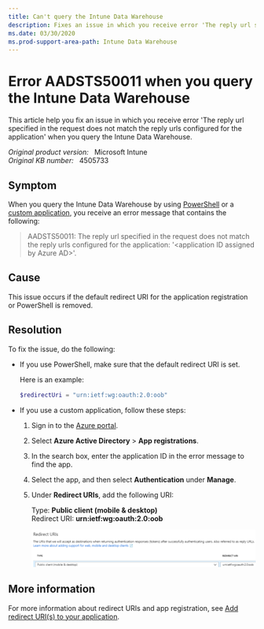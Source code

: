 ```yaml
---
title: Can't query the Intune Data Warehouse
description: Fixes an issue in which you receive error 'The reply url specified in the request does not match the reply urls configured for the application' when you query the Intune Data Warehouse.
ms.date: 03/30/2020
ms.prod-support-area-path: Intune Data Warehouse
---
```

# Error AADSTS50011 when you query the Intune Data Warehouse

This article help you fix an issue in which you receive error 'The reply url specified in the request does not match the reply urls configured for the application' when you query the Intune Data Warehouse.

_Original product version:_ &nbsp; Microsoft Intune  
_Original KB number:_ &nbsp; 4505733

## Symptom

When you query the Intune Data Warehouse by using [PowerShell](https://github.com/microsoft/Intune-Data-Warehouse/tree/master/Samples/PowerShell) or a [custom application](/mem/intune/apps/apps-add), you receive an error message that contains the following:

> AADSTS50011: The reply url specified in the request does not match the reply urls configured for the application: '\<application ID assigned by Azure AD>'.

## Cause

This issue occurs if the default redirect URI for the application registration or PowerShell is removed.

## Resolution

To fix the issue, do the following:

- If you use PowerShell, make sure that the default redirect URI is set.

  Here is an example:

  ```powershell
  $redirectUri = "urn:ietf:wg:oauth:2.0:oob"
  ```

- If you use a custom application, follow these steps:

  1. Sign in to the [Azure portal](https://portal.azure.com/).
  2. Select **Azure Active Directory** > **App registrations**.
  3. In the search box, enter the application ID in the error message to find the app.
  4. Select the app, and then select **Authentication** under **Manage**.
  5. Under **Redirect URIs**, add the following URI:

     Type: **Public client (mobile & desktop)**  
     Redirect URI: **urn:ietf:wg:oauth:2.0:oob**

     ![Redirect URI](./media/error-query-intune-data-warehouse/4506350_en_1.png)

## More information

For more information about redirect URIs and app registration, see [Add redirect URI(s) to your application](https://aka.ms/aadv2/redirectUri).
